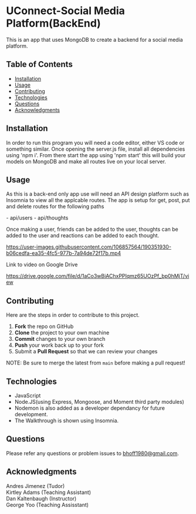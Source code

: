 # UConnect-Social Media Platform(BackEnd)

This is an app that uses MongoDB to create a backend for a social media platform.


## Table of Contents
- [Installation](#Installation)
- [Usage](#Usage)
- [Contributing](#Contributing)
- [Technologies](#Technologies)
- [Questions](#Questions)
- [Acknowledgments](#Acknowledgments)

## Installation
In order to run this program you will need a code editor, either VS code or something similar. Once opening the server.js file, install all dependencies using 'npm i'. From there start the app using 'npm start' this will build your models on MongoDB and make all routes live on your local server. 

## Usage 
As this is a back-end only app use will need an API design platform such as Insomnia to view all the applcable routes. The app is setup for get, post, put and delete routes for the following paths
<p>
- api/users
- api/thoughts

<p>
Once making a user, friends can be added to the user, thoughts can be added to the user and reactions can be added to each thought. 


https://user-images.githubusercontent.com/106857564/190351930-b06cedfa-ea35-4fc5-977b-7a94de72f17b.mp4




Link to video on Google Drive 

https://drive.google.com/file/d/1aCo3wBiAChxPPIqmz65UOzPf_bp0hMjT/view


## Contributing 
Here are the steps in order to contribute to this project.
1. **Fork** the repo on GitHub
2. **Clone** the project to your own machine
3. **Commit** changes to your own branch
4. **Push** your work back up to your fork
5. Submit a **Pull Request** so that we can review your changes

NOTE: Be sure to merge the latest from `main` before making a pull request!


## Technologies
- JavaScript
- Node.JS(using Express, Mongoose, and Moment third party modules)
- Nodemon is also added as a developer dependancy for future development.
- The Walkthrough is shown using Insomnia.

## Questions
Please refer any questions or problem issues to bhoff1980@gmail.com.

## Acknowledgments
Andres Jimenez (Tudor) <br>
Kirtley Adams (Teaching Assistant) <br>
Dan Kaltenbaugh (Instructor)<br>
George Yoo (Teaching Assisstant)